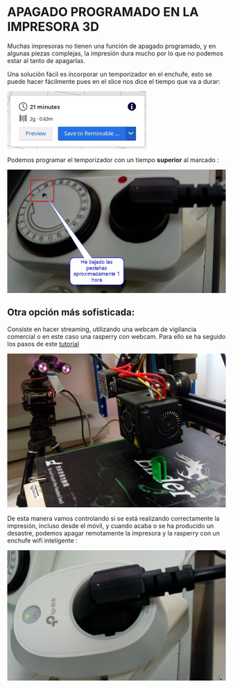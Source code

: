 # APAGADO PROGRAMADO EN LA IMPRESORA 3D

Muchas impresoras no tienen una función de apagado programado, y en algunas piezas complejas, la impresión dura mucho por lo que no podemos estar al tanto de apagarlas.

Una solución fácil es incorporar un temporizador en el enchufe, esto se puede hacer fácilmente pues en el slice nos dice el tiempo que va a durar:

![](/assets/cura9.jpg)

Podemos programar el temporizador con un tiempo **superior** al marcado :

![](/assets/cura11.jpg)

## Otra opción más sofisticada:

Consiste en hacer streaming, utilizando una webcam de vigilancia comercial o en este caso una rasperry con webcam. Para ello se ha seguido los pasos de este [tutorial](https://catedu.github.io/rover-marciano-alphabot/8-camara/81-que-vamos-a-hacer.html)

![](/assets/cura12.jpg)

De esta manera vamos controlando si se está realizando correctamente la impresión, incluso desde el móvil, y cuando acaba o se ha producido un desastre, podemos apagar remotamente la impresora y la rasperry con un enchufe wifi inteligente :

![](/assets/cura13.jpg)
